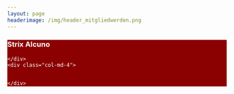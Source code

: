 ```yaml
---
layout: page
headerimage: /img/header_mitgliedwerden.png
---
```

<div class="row" style="background: #8B0000; cursor: pointer; color: #fff; max-height: 125px; max-width: 200 onclick="window.location.href = '#'">
    <div class="col-md-5 col-md-offset-1">
        <h3>Strix Alcuno</h3>

    </div>
    <div class="col-md-4">
        
                
    </div>
</div>


